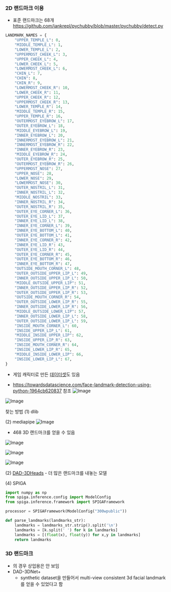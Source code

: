 

### 2D 랜드마크 이용

- 표준 랜드마크는 68개
https://github.com/jankrepl/pychubby/blob/master/pychubby/detect.py
```python
LANDMARK_NAMES = {
    "UPPER_TEMPLE_L": 0,
    "MIDDLE_TEMPLE_L": 1,
    "LOWER_TEMPLE_L": 2,
    "UPPERMOST_CHEEK_L": 3,
    "UPPER_CHEEK_L": 4,
    "LOWER_CHEEK_L": 5,
    "LOWERMOST_CHEEK_L": 6,
    "CHIN_L": 7,
    "CHIN": 8,
    "CHIN_R": 9,
    "LOWERMOST_CHEEK_R": 10,
    "LOWER_CHEEK_R": 11,
    "UPPER_CHEEK_R": 12,
    "UPPERMOST_CHEEK_R": 13,
    "LOWER_TEMPLE_R": 14,
    "MIDDLE_TEMPLE_R": 15,
    "UPPER_TEMPLE_R": 16,
    "OUTERMOST_EYEBROW_L": 17,
    "OUTER_EYEBROW_L": 18,
    "MIDDLE_EYEBROW_L": 19,
    "INNER_EYEBROW_L": 20,
    "INNERMOST_EYEBROW_L": 21,
    "INNERMOST_EYEBROW_R": 22,
    "INNER_EYEBROW_R": 23,
    "MIDDLE_EYEBROW_R": 24,
    "OUTER_EYEBROW_R": 25,
    "OUTERMOST_EYEBROW_R": 26,
    "UPPERMOST_NOSE": 27,
    "UPPER_NOSE": 28,
    "LOWER_NOSE": 29,
    "LOWERMOST_NOSE": 30,
    "OUTER_NOSTRIL_L": 31,
    "INNER_NOSTRIL_L": 32,
    "MIDDLE_NOSTRIL": 33,
    "INNER_NOSTRIL_R": 34,
    "OUTER_NOSTRIL_R": 35,
    "OUTER_EYE_CORNER_L": 36,
    "OUTER_EYE_LID_L": 37,
    "INNER_EYE_LID_L": 38,
    "INNER_EYE_CORNER_L": 39,
    "INNER_EYE_BOTTOM_L": 40,
    "OUTER_EYE_BOTTOM_L": 41,
    "INNER_EYE_CORNER_R": 42,
    "INNER_EYE_LID_R": 43,
    "OUTER_EYE_LID_R": 44,
    "OUTER_EYE_CORNER_R": 45,
    "OUTER_EYE_BOTTOM_R": 46,
    "INNER_EYE_BOTTOM_R": 47,
    "OUTSIDE_MOUTH_CORNER_L": 48,
    "OUTER_OUTSIDE_UPPER_LIP_L": 49,
    "INNER_OUTSIDE_UPPER_LIP_L": 50,
    "MIDDLE_OUTSIDE_UPPER_LIP": 51,
    "INNER_OUTSIDE_UPPER_LIP_R": 52,
    "OUTER_OUTSIDE_UPPER_LIP_R": 53,
    "OUTSIDE_MOUTH_CORNER_R": 54,
    "OUTER_OUTSIDE_LOWER_LIP_R": 55,
    "INNER_OUTSIDE_LOWER_LIP_R": 56,
    "MIDDLE_OUTSIDE_LOWER_LIP": 57,
    "INNER_OUTSIDE_LOWER_LIP_L": 58,
    "OUTER_OUTSIDE_LOWER_LIP_L": 59,
    "INSIDE_MOUTH_CORNER_L": 60,
    "INSIDE_UPPER_LIP_L": 61,
    "MIDDLE_INSIDE_UPPER_LIP": 62,
    "INSIDE_UPPER_LIP_R": 63,
    "INSIDE_MOUTH_CORNER_R": 64,
    "INSIDE_LOWER_LIP_R": 65,
    "MIDDLE_INSIDE_LOWER_LIP": 66,
    "INSIDE_LOWER_LIP_L": 67,
}
```


- 게임 캐릭터로 만든 [데이터셋](http://journal.dcs.or.kr/_PR/view/?aidx=34809&bidx=3125#!po=43.7500)도 있음

- https://towardsdatascience.com/face-landmark-detection-using-python-1964cb620837 참조
![Image](https://github.com/user-attachments/assets/37c66f62-ec90-47a4-b624-537a1af740fd)

![Image](https://github.com/user-attachments/assets/f050158a-f810-4a9c-9d05-acb4b69c220f)

찾는 방법
(1) dlib


(2) mediapipe
![Image](https://storage.googleapis.com/mediapipe-assets/documentation/mediapipe_face_landmark_fullsize.png)
- 468 3D 랜드마크를 얻을 수 있음

![Image](https://github.com/user-attachments/assets/1d2f6960-87c7-4de9-8e3f-7bf273d62b5f)

![Image](https://github.com/user-attachments/assets/45858fbb-0da5-4ae3-bd23-e15d7dd56439)

![Image](https://github.com/user-attachments/assets/5ef0dc36-10db-4999-b026-1f168afba104)

(2) [DAD-3DHeads](https://github.com/raja-kumar/dense-face-alignment)
    - 더 많은 랜드마크를 내놓는 모델


(4) SPIGA
```python
import numpy as np
from spiga.inference.config import ModelConfig
from spiga.inference.framework import SPIGAFramework

processor = SPIGAFramework(ModelConfig("300wpublic"))

def parse_landmarks(landmarks_str):
    landmarks = landmarks_str.strip().split('\n')
    landmarks = [k.split(' ') for k in landmarks]
    landmarks = [(float(x), float(y)) for x,y in landmarks]
    return landmarks
```

### 3D 랜드마크
- 의 경우 상업용은 안 보임
- DAD-3DNet+
    - synthetic dataset을 만들어서 multi-view consistent 3d facial landmark를 얻을 수 있었다고 함